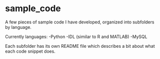 # sample_code

A few pieces of sample code I have developed, organized into subfolders by language.

Currently languages:
-Python
-IDL (similar to R and MATLAB)
-MySQL

Each subfolder has its own README file which describes a bit about what each code snippet does.
